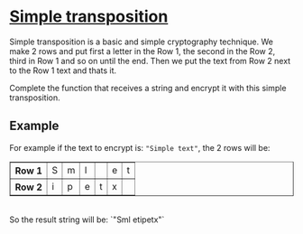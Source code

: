 # [Simple transposition](https://www.codewars.com/kata/simple-transposition "https://www.codewars.com/kata/57a153e872292d7c030009d4")

Simple transposition is a basic and simple cryptography technique. We make 2 rows and put first a letter in the Row 1, the second in the Row 2, third in Row 1 and so on until the end. Then we put the text from Row 2 next to the Row 1 text and thats it.

Complete the function that receives a string and encrypt it with this simple transposition.

## Example
For example if the text to encrypt is: `"Simple text"`, the 2 rows will be:

<table border="1">
	<tr>
		<th>Row 1</th>
		<td>S</td>
		<td>m</td>
		<td>l</td>
		<td> </td>
		<td>e</td>
		<td>t</td>
	</tr>
	<tr>
		<th>Row 2</th>
		<td>i</td>
		<td>p</td>
		<td>e</td>
		<td>t</td>
		<td>x</td>
		<td> </td>
	</tr>
</table>

<br>
So the result string will be: `"Sml etipetx"`
